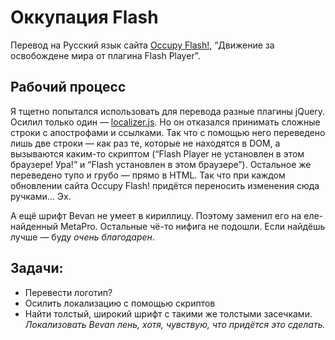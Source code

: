 # Оккупация Flash

Перевод на Русский язык сайта [Occupy Flash!](http://occupyflash.org/), “Движение за освобождене мира от плагина Flash Player”.

## Рабочий процесс

Я тщетно попытался использовать для перевода разные плагины jQuery. Осилил только один — [localizer.js](http://plugins.jquery.com/project/localizer). Но он отказался принимать сложные строки с апострофами и ссылками. Так что с помощью него переведено лишь две строки — как раз те, которые не находятся в DOM, а вызываются каким-то скриптом (“Flash Player не установлен в этом браузере! Ура!” и “Flash установлен в этом браузере”). Остальное же переведено тупо и грубо — прямо в HTML. Так что при каждом обновлении сайта Occupy Flash! придётся переносить изменения сюда ручками… Эх.

А ещё шрифт Bevan не умеет в кириллицу. Поэтому заменил его на еле-найденный MetaPro. Остальные чё-то нифига не подошли. Если найдёшь лучше — буду *очень благодарен*.

## Задачи:

- Перевести логотип?
- Осилить локализацию с помощью скриптов
- Найти толстый, широкий шрифт с такими же толстыми засечками. *Локализовать Bevan лень, хотя, чувствую, что придётся это сделать.*